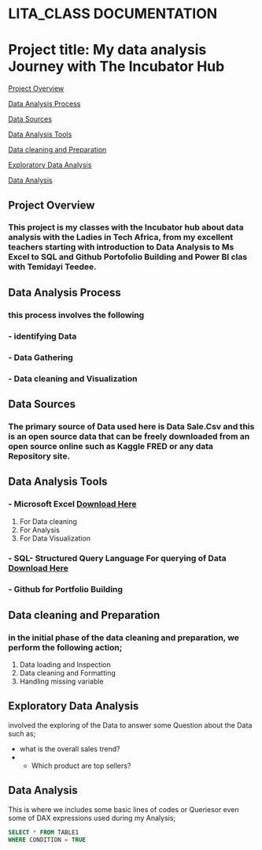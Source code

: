 # LITA_CLASS DOCUMENTATION

# Project title: My data analysis Journey with The Incubator Hub

[Project Overview](#project-overview)

[Data Analysis Process](#data-analysis-process)

[Data Sources](#data-sources)

[Data Analysis Tools](#data-analysis-tools)

[Data cleaning and Preparation](#data-cleaning-and-preparation)

 [Exploratory Data Analysis](#exploratory-data-analysis)
 
 [Data Analysis](#data-analysis)
 
## Project Overview

### This project is my classes with the Incubator hub about data analysis with the Ladies in Tech Africa, from my excellent teachers starting with introduction to Data Analysis to Ms Excel to SQL and Github Portofolio Building and Power BI clas with Temidayi Teedee.

## Data Analysis Process

### this process involves the following 
### - identifying Data
### - Data Gathering
### - Data cleaning and Visualization

## Data Sources
### The primary source of Data used here is Data Sale.Csv and this is an open source data that can be freely downloaded from an open source online such as Kaggle FRED or any data Repository site.
  
## Data Analysis Tools

### - Microsoft Excel [Download Here](https://www,microsoft.com)
1. For Data cleaning
2.  For Analysis
3. For Data Visualization

### - SQL- Structured Query Language For querying of Data [Download Here](https://www.microsoft.com)
 ### - Github for Portfolio Building

   
## Data cleaning and Preparation
### in the initial phase of the data cleaning and preparation, we perform the following action;
 1. Data loading and Inspection
 2. Data cleaning and Formatting
 3. Handling missing variable

## Exploratory Data Analysis
involved the exploring of the Data to answer some Question about the Data such as;
- what is the overall sales trend?
- - Which product are top sellers?

## Data Analysis
This is where we includes some basic lines of codes or Queriesor even some of DAX expressions used during my Analysis;

```SQL
SELECT * FROM TABLE1
WHERE CONDITION = TRUE
```
